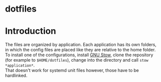 dotfiles
===============

# Introduction
The files are organized by application. Each application has its own folders, in which the config files are placed like they are relative to the home folder.  
To install one of the configurations, install [GNU Stow][1], clone the repository (for example to `$HOME/dotfiles`), change into the directory and call `stow *application*`.  
That doesn't work for systemd unit files however, those have to be hardlinked.

[1]: https://www.gnu.org/software/stow
